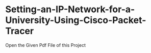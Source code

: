 # Setting-an-IP-Network-for-a-University-Using-Cisco-Packet-Tracer
Open the Given Pdf File of this Project
